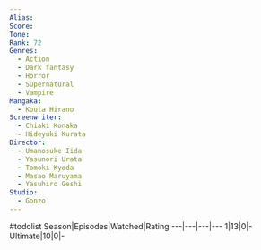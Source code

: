 ```yaml
---
Alias:
Score:
Tone: 
Rank: 72
Genres:
  - Action
  - Dark fantasy
  - Horror
  - Supernatural
  - Vampire
Mangaka:
  - Kouta Hirano
Screenwriter:
  - Chiaki Konaka
  - Hideyuki Kurata
Director:
  - Umanosuke Iida
  - Yasunori Urata
  - Tomoki Kyoda
  - Masao Maruyama
  - Yasuhiro Geshi
Studio:
  - Gonzo
---
```

#todolist
Season|Episodes|Watched|Rating
---|---|---|---
1|13|0|-
Ultimate|10|0|-
